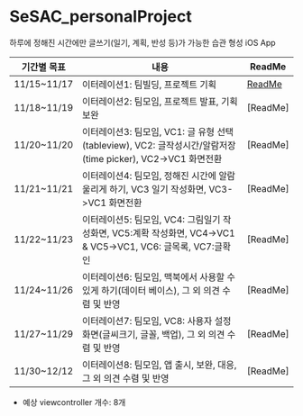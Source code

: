 # SeSAC_personalProject
하루에 정해진 시간에만 글쓰기(일기, 계획, 반성 등)가 가능한 습관 형성 iOS App

|기간별 목표|내용|ReadMe|
|------|---|---|
|11/15~11/17|이터레이션1: 팀빌딩, 프로젝트 기획|[ReadMe](https://github.com/JaehoBuildiOSApp/SeSAC_personalProject/issues/1)|
|11/18~11/19|이터레이션2: 팀모임, 프로젝트 발표, 기획 보완|[ReadMe]|
|11/20~11/20|이터레이션3: 팀모임, VC1: 글 유형 선택(tableview), VC2: 글작성시간/알람저장(time picker), VC2->VC1 화면전환|[ReadMe]|
|11/21~11/21|이터레이션4: 팀모임, 정해진 시간에 알람 울리게 하기, VC3 일기 작성화면, VC3->VC1 화면전환|[ReadMe]|
|11/22~11/23|이터레이션5: 팀모임, VC4: 그림일기 작성화면, VC5:계확 작성화면, VC4->VC1 & VC5->VC1, VC6: 글목록, VC7:글확인|[ReadMe]|
|11/24~11/26|이터레이션6: 팀모임, 맥북에서 사용할 수 있게 하기(데이터 베이스), 그 외 의견 수렴 및 반영|[ReadMe]|
|11/27~11/29|이터레이션7: 팀모임, VC8: 사용자 설정 화면(글씨크기, 글꼴, 백업), 그 외 의견 수렴 및 반영|[ReadMe]|
|11/30~12/12|이터레이션8: 팀모임, 앱 출시, 보완, 대응, 그 외 의견 수렴 및 반영 |[ReadMe]|

- 예상 viewcontroller 개수: 8개
